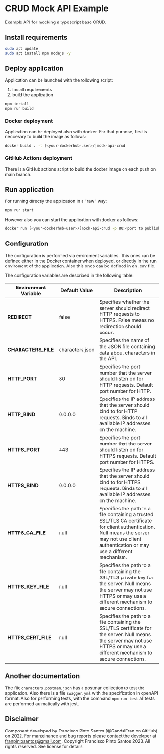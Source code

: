 # CRUD Mock API Example

Example API for mocking a typescript base CRUD.

## Install requirements

```bash
sudo apt update
sudo apt install npm nodejs -y
```
## Deploy application

Application can be launched with the following script:
1. install requirements
2. build the application

```bash
npm install
npm run build
```

### Docker deployment

Application can be deployed also with docker. For that purpose, first is neccesary to build the image as follows:

```bash
docker build . -t [<your-dockerhub-user>/]mock-api-crud
```

### GitHub Actions deployment

There is a GitHub actions script to build the docker image on each push on main branch.

## Run application

For running directly the application in a "raw" way:

```bash
npm run start
```

However also you can start the application with docker as follows:

```bash
docker run [<your-dockerhub-user>/]mock-api-crud -p 80:<port to publish the API>
```

## Configuration

The configuration is performed via enviroment variables. This ones can be defined either in the Docker container  when deployed, or directly in the run enviroment of the application. Also this ones can be defined in an .env file.

The configuration variables are described in the following table:

| **Environment Variable** | **Default Value** | **Description**                                                                                                                                                                               |
|--------------------------|-------------------|-----------------------------------------------------------------------------------------------------------------------------------------------------------------------------------------------|
| **REDIRECT**             | false             | Specifies whether the server should redirect HTTP requests to HTTPS. False means no redirection should occur.                                                                                 |
| **CHARACTERS_FILE**      | characters.json   | Specifies the name of the JSON file containing data about characters in the API.                                                                                                              |
| **HTTP_PORT**            | 80                | Specifies the port number that the server should listen on for HTTP requests. Default port number for HTTP.                                                                                   |
| **HTTP_BIND**            | 0.0.0.0           | Specifies the IP address that the server should bind to for HTTP requests. Binds to all available IP addresses on the machine.                                                                |
| **HTTPS_PORT**           | 443               | Specifies the port number that the server should listen on for HTTPS requests. Default port number for HTTPS.                                                                                 |
| **HTTPS_BIND**           | 0.0.0.0           | Specifies the IP address that the server should bind to for HTTPS requests. Binds to all available IP addresses on the machine.                                                               |
| **HTTPS_CA_FILE**        | null              | Specifies the path to a file containing a trusted SSL/TLS CA certificate for client authentication. Null means the server may not use client authentication or may use a different mechanism. |
| **HTTPS_KEY_FILE**       | null              | Specifies the path to a file containing the SSL/TLS private key for the server. Null means the server may not use HTTPS or may use a different mechanism to secure connections.               |
| **HTTPS_CERT_FILE**      | null              | Specifies the path to a file containing the SSL/TLS certificate for the server. Null means the server may not use HTTPS or may use a different mechanism to secure connections.               |

## Another documentation

The file `characters.postman.json` has a postman collection to test the application. Also there is a file `swagger.yml` with the specification in openAPI format. 
Also for performing tests, with the command `npm run test` all tests are performed autmatically with jest.

## Disclaimer

Component developed by Francisco Pinto Santos (@GandalFran on GitHub) on 2022. For manteinance and bug reports please contact the developer at franpintosantos@gmail.com.
Copyright Francisco Pinto Santos 2023. All rights reserved. See license for details.